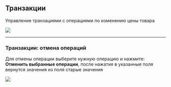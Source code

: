 ## Транзакции

Управление транзациями с операциями по изменению цены товара

<img src="https://file.modx.pro/files/1/0/5/105418fe8680a47d9171d07418f00252.png" />

---

### Транзакции: отмена операций

Для отмены операции выберите нужную операцию и нажмите: **Отменить выбранные операции**, после нажатия в указанные поля вернутся значения из поля старые значения

<img src="https://file.modx.pro/files/d/3/2/d32e7ffe7b84ea8f2c021806bcc9c91f.png" />


